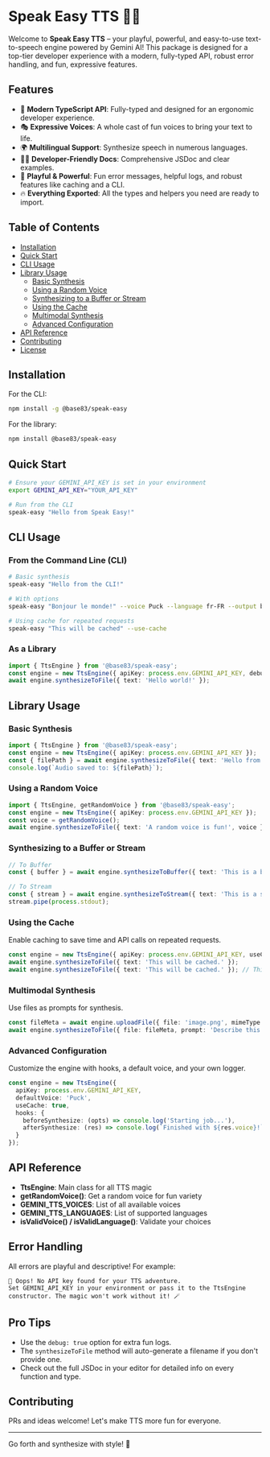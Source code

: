 # Speak Easy TTS 🎤✨

Welcome to **Speak Easy TTS** – your playful, powerful, and easy-to-use text-to-speech engine powered by Gemini AI! This package is designed for a top-tier developer experience with a modern, fully-typed API, robust error handling, and fun, expressive features.

## Features
- 🚀 **Modern TypeScript API**: Fully-typed and designed for an ergonomic developer experience.
- 🎭 **Expressive Voices**: A whole cast of fun voices to bring your text to life.
- 🌍 **Multilingual Support**: Synthesize speech in numerous languages.
- 🧑‍💻 **Developer-Friendly Docs**: Comprehensive JSDoc and clear examples.
- 🎉 **Playful & Powerful**: Fun error messages, helpful logs, and robust features like caching and a CLI.
- 🔥 **Everything Exported**: All the types and helpers you need are ready to import.

## Table of Contents

- [Installation](#installation)
- [Quick Start](#quick-start)
- [CLI Usage](#cli-usage)
- [Library Usage](#library-usage)
  - [Basic Synthesis](#basic-synthesis)
  - [Using a Random Voice](#using-a-random-voice)
  - [Synthesizing to a Buffer or Stream](#synthesizing-to-a-buffer-or-stream)
  - [Using the Cache](#using-the-cache)
  - [Multimodal Synthesis](#multimodal-synthesis)
  - [Advanced Configuration](#advanced-configuration)
- [API Reference](#api-reference)
- [Contributing](#contributing)
- [License](#license)

## Installation

For the CLI:
```bash
npm install -g @base83/speak-easy
```
For the library:
```bash
npm install @base83/speak-easy
```

## Quick Start

```bash
# Ensure your GEMINI_API_KEY is set in your environment
export GEMINI_API_KEY="YOUR_API_KEY"

# Run from the CLI
speak-easy "Hello from Speak Easy!"
```

## CLI Usage

### From the Command Line (CLI)

```bash
# Basic synthesis
speak-easy "Hello from the CLI!"

# With options
speak-easy "Bonjour le monde!" --voice Puck --language fr-FR --output bonjour.mp3

# Using cache for repeated requests
speak-easy "This will be cached" --use-cache
```

### As a Library

```ts
import { TtsEngine } from '@base83/speak-easy';
const engine = new TtsEngine({ apiKey: process.env.GEMINI_API_KEY, debug: true });
await engine.synthesizeToFile({ text: 'Hello world!' });
```

## Library Usage

### Basic Synthesis
```ts
import { TtsEngine } from '@base83/speak-easy';
const engine = new TtsEngine({ apiKey: process.env.GEMINI_API_KEY });
const { filePath } = await engine.synthesizeToFile({ text: 'Hello from the library!' });
console.log(`Audio saved to: ${filePath}`);
```

### Using a Random Voice
```ts
import { TtsEngine, getRandomVoice } from '@base83/speak-easy';
const engine = new TtsEngine({ apiKey: process.env.GEMINI_API_KEY });
const voice = getRandomVoice();
await engine.synthesizeToFile({ text: 'A random voice is fun!', voice });
```

### Synthesizing to a Buffer or Stream
```ts
// To Buffer
const { buffer } = await engine.synthesizeToBuffer({ text: 'This is a buffer.' });

// To Stream
const { stream } = await engine.synthesizeToStream({ text: 'This is a stream.' });
stream.pipe(process.stdout);
```

### Using the Cache
Enable caching to save time and API calls on repeated requests.
```ts
const engine = new TtsEngine({ apiKey: process.env.GEMINI_API_KEY, useCache: true });
await engine.synthesizeToFile({ text: 'This will be cached.' });
await engine.synthesizeToFile({ text: 'This will be cached.' }); // This one will be much faster!
```

### Multimodal Synthesis
Use files as prompts for synthesis.
```ts
const fileMeta = await engine.uploadFile({ file: 'image.png', mimeType: 'image/png' });
await engine.synthesizeToFile({ file: fileMeta, prompt: 'Describe this image for me.' });
```

### Advanced Configuration
Customize the engine with hooks, a default voice, and your own logger.
```ts
const engine = new TtsEngine({
  apiKey: process.env.GEMINI_API_KEY,
  defaultVoice: 'Puck',
  useCache: true,
  hooks: {
    beforeSynthesize: (opts) => console.log('Starting job...'),
    afterSynthesize: (res) => console.log(`Finished with ${res.voice}!`),
  }
});
```

## API Reference

- **TtsEngine**: Main class for all TTS magic
- **getRandomVoice()**: Get a random voice for fun variety
- **GEMINI_TTS_VOICES**: List of all available voices
- **GEMINI_TTS_LANGUAGES**: List of supported languages
- **isValidVoice() / isValidLanguage()**: Validate your choices

## Error Handling

All errors are playful and descriptive! For example:

```
🛑 Oops! No API key found for your TTS adventure.
Set GEMINI_API_KEY in your environment or pass it to the TtsEngine constructor. The magic won't work without it! 🪄
```

## Pro Tips
- Use the `debug: true` option for extra fun logs.
- The `synthesizeToFile` method will auto-generate a filename if you don't provide one.
- Check out the full JSDoc in your editor for detailed info on every function and type.

## Contributing
PRs and ideas welcome! Let's make TTS more fun for everyone.

---

Go forth and synthesize with style! 🚀
